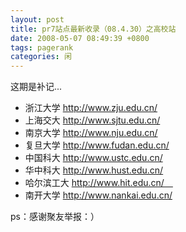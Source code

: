 ```yaml
---
layout: post
title: pr7站点最新收录（08.4.30）之高校站
date: 2008-05-07 08:49:39 +0800
tags: pagerank
categories: 闲
---
```

这期是补记...

+ 浙江大学 http://www.zju.edu.cn/
+ 上海交大 http://www.sjtu.edu.cn/
+ 南京大学 http://www.nju.edu.cn/
+ 复旦大学 http://www.fudan.edu.cn/
+ 中国科大 http://www.ustc.edu.cn/
+ 华中科大 http://www.hust.edu.cn/
+ 哈尔滨工大 http://www.hit.edu.cn/　
+ 南开大学 http://www.nankai.edu.cn/

ps：感谢聚友举报：）
